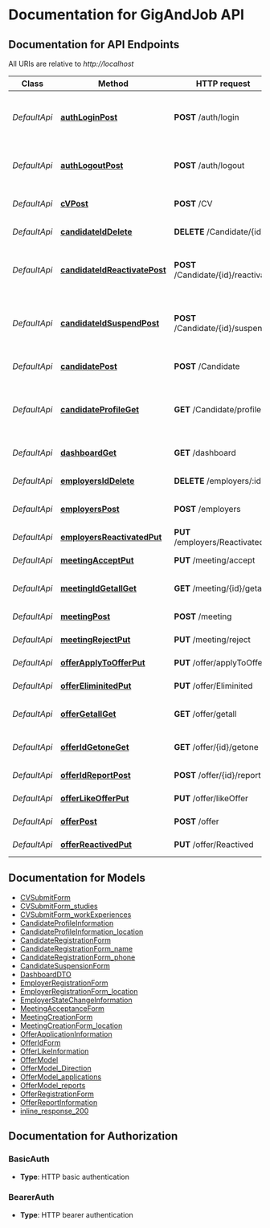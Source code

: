 # Documentation for GigAndJob API

<a name="documentation-for-api-endpoints"></a>
## Documentation for API Endpoints

All URIs are relative to *http://localhost*

Class | Method | HTTP request | Description
------------ | ------------- | ------------- | -------------
*DefaultApi* | [**authLoginPost**](Apis/DefaultApi.md#authloginpost) | **POST** /auth/login | Logs in a Candidate given an email and password
*DefaultApi* | [**authLogoutPost**](Apis/DefaultApi.md#authlogoutpost) | **POST** /auth/logout | Logs out a Candidate given a JWT
*DefaultApi* | [**cVPost**](Apis/DefaultApi.md#cvpost) | **POST** /CV | Registers a new CV of a candidate
*DefaultApi* | [**candidateIdDelete**](Apis/DefaultApi.md#candidateiddelete) | **DELETE** /Candidate/{id} | Deletes a candidate
*DefaultApi* | [**candidateIdReactivatePost**](Apis/DefaultApi.md#candidateidreactivatepost) | **POST** /Candidate/{id}/reactivate | Reactivates a candidate or deletes if treshold is surpased
*DefaultApi* | [**candidateIdSuspendPost**](Apis/DefaultApi.md#candidateidsuspendpost) | **POST** /Candidate/{id}/suspend | Suspends a candidate or deletes if treshold is surpased
*DefaultApi* | [**candidatePost**](Apis/DefaultApi.md#candidatepost) | **POST** /Candidate | Registers a new candidate
*DefaultApi* | [**candidateProfileGet**](Apis/DefaultApi.md#candidateprofileget) | **GET** /Candidate/profile | Gets the data of the current logged in Candidate
*DefaultApi* | [**dashboardGet**](Apis/DefaultApi.md#dashboardget) | **GET** /dashboard | Read-Side for dashboard
*DefaultApi* | [**employersIdDelete**](Apis/DefaultApi.md#employersiddelete) | **DELETE** /employers/:id | Deletes an Employer
*DefaultApi* | [**employersPost**](Apis/DefaultApi.md#employerspost) | **POST** /employers | Registers a new employer
*DefaultApi* | [**employersReactivatedPut**](Apis/DefaultApi.md#employersreactivatedput) | **PUT** /employers/Reactivated | Reactiva un Empleador
*DefaultApi* | [**meetingAcceptPut**](Apis/DefaultApi.md#meetingacceptput) | **PUT** /meeting/accept | Accept a meeting
*DefaultApi* | [**meetingIdGetallGet**](Apis/DefaultApi.md#meetingidgetallget) | **GET** /meeting/{id}/getall | Gets all meetings of a Candidate
*DefaultApi* | [**meetingPost**](Apis/DefaultApi.md#meetingpost) | **POST** /meeting | Creates a meeting
*DefaultApi* | [**meetingRejectPut**](Apis/DefaultApi.md#meetingrejectput) | **PUT** /meeting/reject | Reject a meeting
*DefaultApi* | [**offerApplyToOfferPut**](Apis/DefaultApi.md#offerapplytoofferput) | **PUT** /offer/applyToOffer | Applies to an offer
*DefaultApi* | [**offerEliminitedPut**](Apis/DefaultApi.md#offereliminitedput) | **PUT** /offer/Eliminited | Eliminates an offer
*DefaultApi* | [**offerGetallGet**](Apis/DefaultApi.md#offergetallget) | **GET** /offer/getall | Gets all registered offers
*DefaultApi* | [**offerIdGetoneGet**](Apis/DefaultApi.md#offeridgetoneget) | **GET** /offer/{id}/getone | Gets a existing offer
*DefaultApi* | [**offerIdReportPost**](Apis/DefaultApi.md#offeridreportpost) | **POST** /offer/{id}/report | Reports an offer
*DefaultApi* | [**offerLikeOfferPut**](Apis/DefaultApi.md#offerlikeofferput) | **PUT** /offer/likeOffer | Likes an offer
*DefaultApi* | [**offerPost**](Apis/DefaultApi.md#offerpost) | **POST** /offer | Creates a new offer
*DefaultApi* | [**offerReactivedPut**](Apis/DefaultApi.md#offerreactivedput) | **PUT** /offer/Reactived | Reactivates an offer


<a name="documentation-for-models"></a>
## Documentation for Models

 - [CVSubmitForm](./Models/CVSubmitForm.md)
 - [CVSubmitForm_studies](./Models/CVSubmitForm_studies.md)
 - [CVSubmitForm_workExperiences](./Models/CVSubmitForm_workExperiences.md)
 - [CandidateProfileInformation](./Models/CandidateProfileInformation.md)
 - [CandidateProfileInformation_location](./Models/CandidateProfileInformation_location.md)
 - [CandidateRegistrationForm](./Models/CandidateRegistrationForm.md)
 - [CandidateRegistrationForm_name](./Models/CandidateRegistrationForm_name.md)
 - [CandidateRegistrationForm_phone](./Models/CandidateRegistrationForm_phone.md)
 - [CandidateSuspensionForm](./Models/CandidateSuspensionForm.md)
 - [DashboardDTO](./Models/DashboardDTO.md)
 - [EmployerRegistrationForm](./Models/EmployerRegistrationForm.md)
 - [EmployerRegistrationForm_location](./Models/EmployerRegistrationForm_location.md)
 - [EmployerStateChangeInformation](./Models/EmployerStateChangeInformation.md)
 - [MeetingAcceptanceForm](./Models/MeetingAcceptanceForm.md)
 - [MeetingCreationForm](./Models/MeetingCreationForm.md)
 - [MeetingCreationForm_location](./Models/MeetingCreationForm_location.md)
 - [OfferApplicationInformation](./Models/OfferApplicationInformation.md)
 - [OfferIdForm](./Models/OfferIdForm.md)
 - [OfferLikeInformation](./Models/OfferLikeInformation.md)
 - [OfferModel](./Models/OfferModel.md)
 - [OfferModel_Direction](./Models/OfferModel_Direction.md)
 - [OfferModel_applications](./Models/OfferModel_applications.md)
 - [OfferModel_reports](./Models/OfferModel_reports.md)
 - [OfferRegistrationForm](./Models/OfferRegistrationForm.md)
 - [OfferReportInformation](./Models/OfferReportInformation.md)
 - [inline_response_200](./Models/inline_response_200.md)


<a name="documentation-for-authorization"></a>
## Documentation for Authorization

<a name="BasicAuth"></a>
### BasicAuth

- **Type**: HTTP basic authentication

<a name="BearerAuth"></a>
### BearerAuth

- **Type**: HTTP bearer authentication